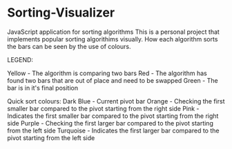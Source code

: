 # Sorting-Visualizer
JavaScript application for sorting algorithms 
This is a personal project that implements popular sorting algorithims visually. 
How each algorithm sorts the bars can be seen by the use of colours.

LEGEND:

Yellow - The algorithm is comparing two bars
Red - The algorithm has found two bars that are out of place and need to be swapped 
Green - The bar is in it's final position

Quick sort colours:
Dark Blue - Current pivot bar
Orange - Checking the first smaller bar compared to the pivot starting from the right side
Pink - Indicates the first smaller bar compared to the pivot starting from the right side 
Purple - Checking the first larger bar compared to the pivot starting from the left side
Turquoise - Indicates the first larger bar compared to the pivot starting from the left side
